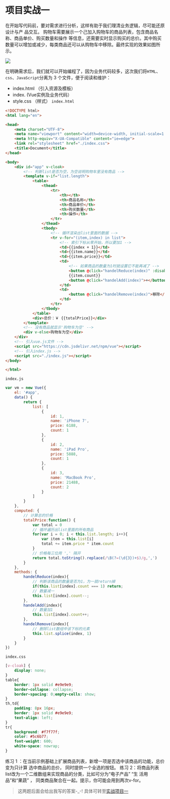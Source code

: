 # 项目实战一

在开始写代码前，要对需求进行分析，这样有助于我们理清业务逻辑，尽可能还原设计与产 品交互。 购物车需要展示一个己加入购物车的商品列表，包含商品名称、商品单价、购买数量和操作 等信息，还需要实时显示购买的总价。其中购买数量可以增加或减少，每类商品还可以从购物车中移除。最终实现的效果如图所示。

![](https://ws1.sinaimg.cn/mw690/006rYhJMgy1g2dxaun022j30rj0ft7ck.jpg)

在明确需求后，我们就可以开始编程了，因为业务代码较多，这次我们将` HTML `、` css `、` JavaScript `分离为 3 个文件，便于阅读和维护：

- index.html （引入资源及模板） 
- index.      (Vue实例及业务代码） 
- style.css  （样式）
`index.html`
```html
<!DOCTYPE html>
<html lang="en">

<head>
    <meta charset="UTF-8">
    <meta name="viewport" content="width=device-width, initial-scale=1.0">
    <meta http-equiv="X-UA-Compatible" content="ie=edge">
    <link rel="stylesheet" href="./index.css">
    <title>Document</title>
</head>

<body>
    <div id="app" v-cloak>
        <!-- 判断list是否为空，为空说明购物车里没有商品 -->
        <template v-if="list.length">
            <table>
                <thead>
                    <tr>
                        <th></th>
                        <th>商品名称</th>
                        <th>商品单价</th>
                        <th>购买数量</th>
                        <th>操作</th>
                    </tr>
                </thead>
                <tbody>
                    <!-- 循环渲染出list里面的数据 -->
                    <tr v-for="(item,index) in list">
                        <!-- 索引下标从零开始，所以要加1 -->
                        <td>{{index + 1}}</td>
                        <td>{{item.name}}</td>
                        <td>{{item.price}}</td>
                        <td>
                            <!-- 如果商品的数量为1时就设置它不能再减了 -->
                            <button @click="handelReduce(index)" :disabled="item.count===1">-</button>
                            {{item.count}}
                            <button @click="handelAdd(index)">+</button>
                        </td>
                        <td>
                            <button @click="handelRemove(index)">移除</button>
                        </td>
                    </tr>
                </tbody>
            </table>
            <div>总价：￥ {{totalPrice}}</div>
        </template>
        <!-- 没有商品就显示'购物车为空' -->
        <div v-else>购物车为空</div>
    </div>
    <!-- 引入vue.js文件 -->
    <script src="https://cdn.jsdelivr.net/npm/vue"></script>
    <!-- 引入index.js -->
    <script src="./index.js"></script>
</body>

</html>
```

`index.js`
```js
var vm = new Vue({
    el: '#app',
    data() {
        return {
            list: [
                {
                    id: 1,
                    name: 'iPhone 7',
                    price: 6188,
                    count: 1
                },
                {
                    id: 2,
                    name: 'iPad Pro',
                    price: 5888,
                    count: 1
                },
                {
                    id: 3,
                    name: 'MacBook Pro',
                    price: 21488,
                    count: 2
                }
            ]
        }
    },
    computed: {
        // 计算总的价格
        totalPrice:function() {
            var total = 0
            // 循环遍历出list里面的所有商品
            for(var i = 0; i < this.list.length; i++){
                var item = this.list[i]
                total += item.price * item.count
            }
            // 价格每三位用 ',' 隔开
            return total.toString().replace(/\B(?=(\d{3})+$)/g,',')
        }
    },
    methods: {
        handelReduce(index){
            // 判断该商品的数量是否为1，为一就return掉
            if(this.list[index].count === 1) return;
            // 数量减一
            this.list[index].count--;
        },
        handelAdd(index){
            // 数量加1
            this.list[index].count++;
        },
        handelRemove(index){
            // 删除list数组中该下标的元素
            this.list.splice(index, 1)
        }
    }
})
```
`index.css`
```css
[v-cloak] {
    display: none;
}
table{
    border: 1px solid #e9e9e9;
    border-collapse: collapse;
    border-spacing: 0;empty-cells: show;
}
th,td{
    padding: 8px 16px;
    border: 1px solid #e9e9e9;
    text-align: left;
}
tr{
    background: #f7f77f;
    color: #5c6b77;
    font-weight: 600;
    white-space: nowrap;
}
```
练习 1 ：在当前示例基础上扩展商品列表，新增一项是否选中该商品的功能，总价变为只计算 选中商品的总价， 同时提供一个全选的按钮。
练习 2：将商品列表list改为一个二维数组来实现商品的分类，比如可分为“电子产品” “生 活用品”和“果蔬” ， 同类商品聚合在一起。提示，你可能会用到两次v-for。

> 这两题后面会给出我写的答案-_-!  具体可转至[实战项目一](./实战项目一)